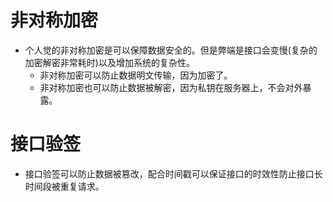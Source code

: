 # 非对称加密
* 个人觉的非对称加密是可以保障数据安全的。但是弊端是接口会变慢(复杂的加密解密非常耗时)以及增加系统的复杂性。
    - 非对称加密可以防止数据明文传输，因为加密了。
    - 非对称加密也可以防止数据被解密，因为私钥在服务器上，不会对外暴露。

# 接口验签
* 接口验签可以防止数据被篡改，配合时间戳可以保证接口的时效性防止接口长时间段被重复请求。
